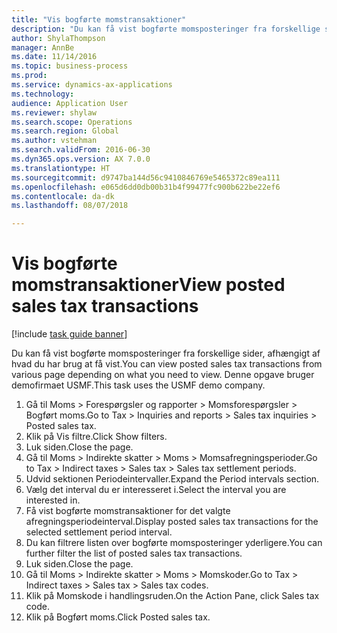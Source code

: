 ```yaml
--- 
title: "Vis bogførte momstransaktioner"
description: "Du kan få vist bogførte momsposteringer fra forskellige sider, afhængigt af hvad du har brug at få vist."
author: ShylaThompson
manager: AnnBe
ms.date: 11/14/2016
ms.topic: business-process
ms.prod: 
ms.service: dynamics-ax-applications
ms.technology: 
audience: Application User
ms.reviewer: shylaw
ms.search.scope: Operations
ms.search.region: Global
ms.author: vstehman
ms.search.validFrom: 2016-06-30
ms.dyn365.ops.version: AX 7.0.0
ms.translationtype: HT
ms.sourcegitcommit: d9747ba144d56c9410846769e5465372c89ea111
ms.openlocfilehash: e065d6dd0db00b31b4f99477fc900b622be22ef6
ms.contentlocale: da-dk
ms.lasthandoff: 08/07/2018

---
```

# <a name="view-posted-sales-tax-transactions"></a><span data-ttu-id="bc864-103">Vis bogførte momstransaktioner</span><span class="sxs-lookup"><span data-stu-id="bc864-103">View posted sales tax transactions</span></span>

[!include [task guide banner](../../includes/task-guide-banner.md)]

<span data-ttu-id="bc864-104">Du kan få vist bogførte momsposteringer fra forskellige sider, afhængigt af hvad du har brug at få vist.</span><span class="sxs-lookup"><span data-stu-id="bc864-104">You can view posted sales tax transactions from various page depending on what you need to view.</span></span> <span data-ttu-id="bc864-105">Denne opgave bruger demofirmaet USMF.</span><span class="sxs-lookup"><span data-stu-id="bc864-105">This task uses the USMF demo company.</span></span>

1. <span data-ttu-id="bc864-106">Gå til Moms > Forespørgsler og rapporter > Momsforespørgsler > Bogført moms.</span><span class="sxs-lookup"><span data-stu-id="bc864-106">Go to Tax > Inquiries and reports > Sales tax inquiries > Posted sales tax.</span></span>
2. <span data-ttu-id="bc864-107">Klik på Vis filtre.</span><span class="sxs-lookup"><span data-stu-id="bc864-107">Click Show filters.</span></span>
3. <span data-ttu-id="bc864-108">Luk siden.</span><span class="sxs-lookup"><span data-stu-id="bc864-108">Close the page.</span></span>
4. <span data-ttu-id="bc864-109">Gå til Moms > Indirekte skatter > Moms > Momsafregningsperioder.</span><span class="sxs-lookup"><span data-stu-id="bc864-109">Go to Tax > Indirect taxes > Sales tax > Sales tax settlement periods.</span></span>
5. <span data-ttu-id="bc864-110">Udvid sektionen Periodeintervaller.</span><span class="sxs-lookup"><span data-stu-id="bc864-110">Expand the Period intervals section.</span></span>
6. <span data-ttu-id="bc864-111">Vælg det interval du er interesseret i.</span><span class="sxs-lookup"><span data-stu-id="bc864-111">Select the interval you are interested in.</span></span>
7. <span data-ttu-id="bc864-112">Få vist bogførte momstransaktioner for det valgte afregningsperiodeinterval.</span><span class="sxs-lookup"><span data-stu-id="bc864-112">Display posted sales tax transactions for the selected settlement period interval.</span></span>
8. <span data-ttu-id="bc864-113">Du kan filtrere listen over bogførte momsposteringer yderligere.</span><span class="sxs-lookup"><span data-stu-id="bc864-113">You can further filter the list of posted sales tax transactions.</span></span>
9. <span data-ttu-id="bc864-114">Luk siden.</span><span class="sxs-lookup"><span data-stu-id="bc864-114">Close the page.</span></span>
10. <span data-ttu-id="bc864-115">Gå til Moms > Indirekte skatter > Moms > Momskoder.</span><span class="sxs-lookup"><span data-stu-id="bc864-115">Go to Tax > Indirect taxes > Sales tax > Sales tax codes.</span></span>
11. <span data-ttu-id="bc864-116">Klik på Momskode i handlingsruden.</span><span class="sxs-lookup"><span data-stu-id="bc864-116">On the Action Pane, click Sales tax code.</span></span>
12. <span data-ttu-id="bc864-117">Klik på Bogført moms.</span><span class="sxs-lookup"><span data-stu-id="bc864-117">Click Posted sales tax.</span></span>


